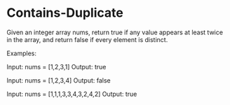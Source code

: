 # Contains-Duplicate

Given an integer array nums, return true if any value appears at least twice in the array, and return false if every element is distinct.

Examples:

Input: nums = [1,2,3,1]
Output: true

Input: nums = [1,2,3,4]
Output: false

Input: nums = [1,1,1,3,3,4,3,2,4,2]
Output: true
